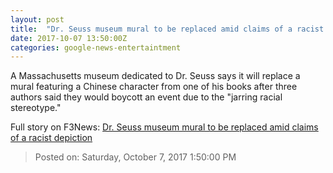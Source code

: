 ```yaml
---
layout: post
title:  "Dr. Seuss museum mural to be replaced amid claims of a racist depiction"
date: 2017-10-07 13:50:00Z
categories: google-news-entertaintment
---
```


A Massachusetts museum dedicated to Dr. Seuss says it will replace a mural featuring a Chinese character from one of his books after three authors said they would boycott an event due to the "jarring racial stereotype."


Full story on F3News: [Dr. Seuss museum mural to be replaced amid claims of a racist depiction](http://www.f3nws.com/n/PqfmkE)

> Posted on: Saturday, October 7, 2017 1:50:00 PM
